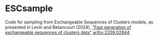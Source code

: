 # ESCsample
Code for sampling from Exchangeable Sequences of Clusters models, as presented in Levin and Betancourt (2024), <a href="https://link.springer.com/article/10.1007/s11222-024-10385-w">"Fast generation of exchangeable sequences of clusters data"</a> <a href="https://arxiv.org/abs/2209.02844">arXiv:2209.02844</a>
